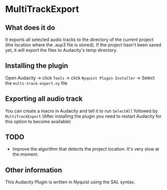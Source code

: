 # MultiTrackExport

## What does it do
It exports all selected audio tracks to the directory of the current project (the location where the .aup3 file is stored). If the project hasn't been saved yet, it will export the files to Audacity's temp directory.

## Installing the plugin
Open Audacity -> click `Tools` -> click `Nyquist Plugin Installer` -> Select the `multi-track-export.ny` file

## Exporting all audio track
You can create a macro in Audacity and tell it to run `SelectAll` followed by `MultiTrackExport` (After installing the plugin you need to restart Audacity for this option to become available)

## TODO
- Improve the algorithm that detects the project location. It's very slow at the moment.

## Other information
This Audacity Plugin is written in Nyquist using the SAL syntax.  